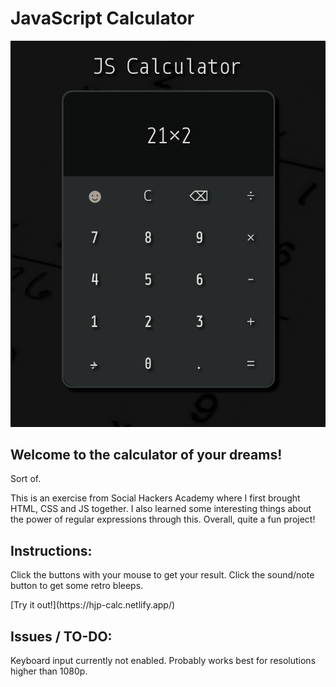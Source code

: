 # JavaScript Calculator
<img src="images/calc.png"/>

## Welcome to the calculator of your dreams!
<p>Sort of.</p>

<p>This is an exercise from Social Hackers Academy where I first brought HTML, CSS and JS together. I also learned some interesting things about the power of regular expressions through this. Overall, quite a fun project!</p>

## Instructions:
<p>Click the buttons with your mouse to get your result. Click the sound/note button to get some retro bleeps.</p>
[Try it out!](https://hjp-calc.netlify.app/)

## Issues / TO-DO:
<p>Keyboard input currently not enabled. 
Probably works best for resolutions higher than 1080p.</p>
